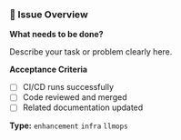 ### 📌 Issue Overview

**What needs to be done?**

Describe your task or problem clearly here.

**Acceptance Criteria**
- [ ] CI/CD runs successfully
- [ ] Code reviewed and merged
- [ ] Related documentation updated

**Type:** `enhancement` `infra` `llmops`
